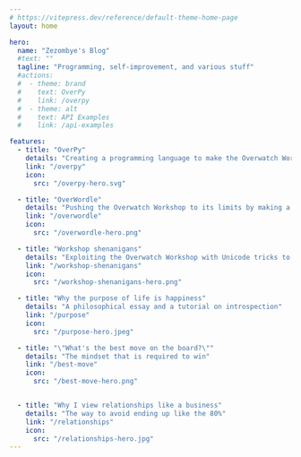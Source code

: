 ```yaml
---
# https://vitepress.dev/reference/default-theme-home-page
layout: home

hero:
  name: "Zezombye's Blog"
  #text: ""
  tagline: "Programming, self-improvement, and various stuff"
  #actions:
  #  - theme: brand
  #    text: OverPy
  #    link: /overpy
  #  - theme: alt
  #    text: API Examples
  #    link: /api-examples

features:
  - title: "OverPy"
    details: "Creating a programming language to make the Overwatch Workshop usable"
    link: "/overpy"
    icon:
      src: "/overpy-hero.svg"

  - title: "OverWordle"
    details: "Pushing the Overwatch Workshop to its limits by making a multiplayer Wordle"
    link: "/overwordle"
    icon:
      src: "/overwordle-hero.png"

  - title: "Workshop shenanigans"
    details: "Exploiting the Overwatch Workshop with Unicode tricks to bypass sanitization"
    link: "/workshop-shenanigans"
    icon:
      src: "/workshop-shenanigans-hero.png"

  - title: "Why the purpose of life is happiness"
    details: "A philosophical essay and a tutorial on introspection"
    link: "/purpose"
    icon:
      src: "/purpose-hero.jpeg"

  - title: "\"What's the best move on the board?\""
    details: "The mindset that is required to win"
    link: "/best-move"
    icon:
      src: "/best-move-hero.png"


  - title: "Why I view relationships like a business"
    details: "The way to avoid ending up like the 80%"
    link: "/relationships"
    icon:
      src: "/relationships-hero.jpg"
---
```

